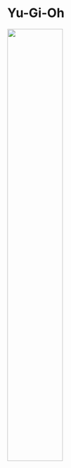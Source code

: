 # Yu-Gi-Oh
[<img src="https://i.ytimg.com/vi/Hc79sDi3f0U/maxresdefault.jpg" width="50%">](https://github.com/gustavolonda/YuGiOhApp/blob/main/demo/demo.mp4 "Demo App")
